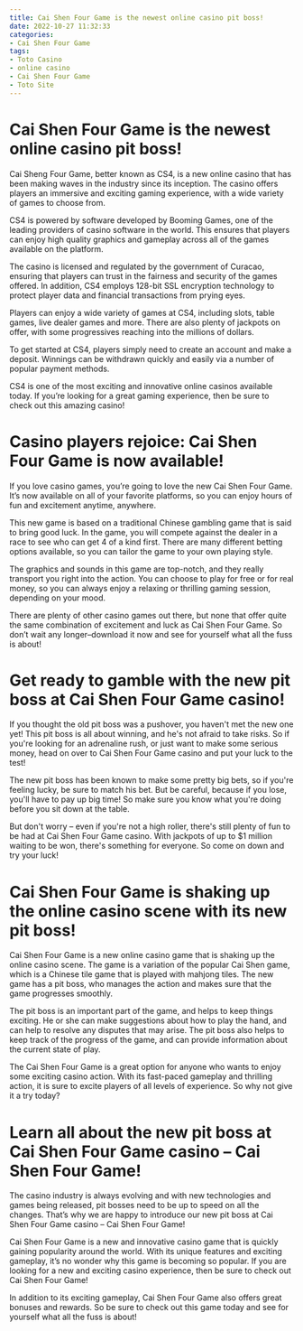 ```yaml
---
title: Cai Shen Four Game is the newest online casino pit boss!
date: 2022-10-27 11:32:33
categories:
- Cai Shen Four Game
tags:
- Toto Casino
- online casino
- Cai Shen Four Game
- Toto Site
---
```



#  Cai Shen Four Game is the newest online casino pit boss!

Cai Sheng Four Game, better known as CS4, is a new online casino that has been making waves in the industry since its inception. The casino offers players an immersive and exciting gaming experience, with a wide variety of games to choose from.

CS4 is powered by software developed by Booming Games, one of the leading providers of casino software in the world. This ensures that players can enjoy high quality graphics and gameplay across all of the games available on the platform.

The casino is licensed and regulated by the government of Curacao, ensuring that players can trust in the fairness and security of the games offered. In addition, CS4 employs 128-bit SSL encryption technology to protect player data and financial transactions from prying eyes.

Players can enjoy a wide variety of games at CS4, including slots, table games, live dealer games and more. There are also plenty of jackpots on offer, with some progressives reaching into the millions of dollars.

To get started at CS4, players simply need to create an account and make a deposit. Winnings can be withdrawn quickly and easily via a number of popular payment methods.

CS4 is one of the most exciting and innovative online casinos available today. If you’re looking for a great gaming experience, then be sure to check out this amazing casino!

#  Casino players rejoice: Cai Shen Four Game is now available!

If you love casino games, you’re going to love the new Cai Shen Four Game. It’s now available on all of your favorite platforms, so you can enjoy hours of fun and excitement anytime, anywhere.

This new game is based on a traditional Chinese gambling game that is said to bring good luck. In the game, you will compete against the dealer in a race to see who can get 4 of a kind first. There are many different betting options available, so you can tailor the game to your own playing style.

The graphics and sounds in this game are top-notch, and they really transport you right into the action. You can choose to play for free or for real money, so you can always enjoy a relaxing or thrilling gaming session, depending on your mood.

There are plenty of other casino games out there, but none that offer quite the same combination of excitement and luck as Cai Shen Four Game. So don’t wait any longer–download it now and see for yourself what all the fuss is about!

#  Get ready to gamble with the new pit boss at Cai Shen Four Game casino!

If you thought the old pit boss was a pushover, you haven't met the new one yet! This pit boss is all about winning, and he's not afraid to take risks. So if you're looking for an adrenaline rush, or just want to make some serious money, head on over to Cai Shen Four Game casino and put your luck to the test!

The new pit boss has been known to make some pretty big bets, so if you're feeling lucky, be sure to match his bet. But be careful, because if you lose, you'll have to pay up big time! So make sure you know what you're doing before you sit down at the table.

But don't worry – even if you're not a high roller, there's still plenty of fun to be had at Cai Shen Four Game casino. With jackpots of up to $1 million waiting to be won, there's something for everyone. So come on down and try your luck!

#  Cai Shen Four Game is shaking up the online casino scene with its new pit boss!


Cai Shen Four Game is a new online casino game that is shaking up the online casino scene. The game is a variation of the popular Cai Shen game, which is a Chinese tile game that is played with mahjong tiles. The new game has a pit boss, who manages the action and makes sure that the game progresses smoothly.

The pit boss is an important part of the game, and helps to keep things exciting. He or she can make suggestions about how to play the hand, and can help to resolve any disputes that may arise. The pit boss also helps to keep track of the progress of the game, and can provide information about the current state of play.

The Cai Shen Four Game is a great option for anyone who wants to enjoy some exciting casino action. With its fast-paced gameplay and thrilling action, it is sure to excite players of all levels of experience. So why not give it a try today?

#  Learn all about the new pit boss at Cai Shen Four Game casino – Cai Shen Four Game!

The casino industry is always evolving and with new technologies and games being released, pit bosses need to be up to speed on all the changes. That’s why we are happy to introduce our new pit boss at Cai Shen Four Game casino – Cai Shen Four Game!

Cai Shen Four Game is a new and innovative casino game that is quickly gaining popularity around the world. With its unique features and exciting gameplay, it’s no wonder why this game is becoming so popular. If you are looking for a new and exciting casino experience, then be sure to check out Cai Shen Four Game!

In addition to its exciting gameplay, Cai Shen Four Game also offers great bonuses and rewards. So be sure to check out this game today and see for yourself what all the fuss is about!